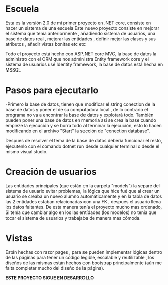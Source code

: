 # Escuela
 
Esta es la versión 2.0 de mi primer proyecto en .NET core, consiste en hacer un sistema de una escuela
Este nuevo proyecto consiste en mejorar el sistema que tenía anteriormente , añadiendo sistema de usuarios,
una base de datos real , mejorar las entidades , definir mejor las clases y sus atributos , añadir vistas bonitas
etc etc
 
Todo el proyecto está hecho con ASP.NET core MVC, la base de datos la administro con el ORM que nos administra
Entity framework core y el sistema de usuarios usé Identity framework, la base de datos está hecha en MSSQL

# Pasos para ejecutarlo

-Primero la base de datos, tienen que modificar el string conection de la base de datos y poner el de su computadora local , de 
lo contrario el programa no va a encontrar la base de datos y explotará todo. También pueden poner una base de datos en memoria
así se crea la base cuando empieze la ejecución y se borra todo al terminar la ejecución, esto lo hacen modificando en el archivo 
"Start" la sección de "conection database".
 
Despues de resolver el tema de la base de datos debería funcionar el resto, ejecutenlo con el comando dotnet run desde cualquier terminal
o desde el mismo visual studio.
 
# Creación de usuarios
 
Las entidades principales (que están en la carpeta "models") la separé del sistema de usuario evitar problemas,
la lógica que hice fué que al crear un usuario se creaba un nuevo alumno automáticamente y en la tabla de datos
las 2 entidades estaban relacionadas con una FK , después el usuario llena los datos faltantes. De esta manera tenía
el proyecto mucho mas ordenado, Si tenía que cambiar algo en los las entídades (los modelos) no tenia que tocar el
sistema de usuarios y trabajaba de manera mas cómoda.
 
# Vistas 
 
Están hechas con razor pages , para se pueden implementar lógicas dentro de las páginas para tener un código legible,
escalable y reutilizable , los diseños de las mismas están hechos con bootstrap principalmente (aún me falta completar 
mucho del diseño de la página).


**ESTE PROYECTO SIGUE EN DESARROLLO**
